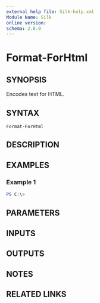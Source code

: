 ```yaml
---
external help file: Silk-help.xml
Module Name: Silk
online version:
schema: 2.0.0
---
```


# Format-ForHtml

## SYNOPSIS
Encodes text for HTML.

## SYNTAX

```
Format-ForHtml
```

## DESCRIPTION


## EXAMPLES

### Example 1
```powershell
PS C:\> 
```



## PARAMETERS

## INPUTS

## OUTPUTS

## NOTES

## RELATED LINKS
